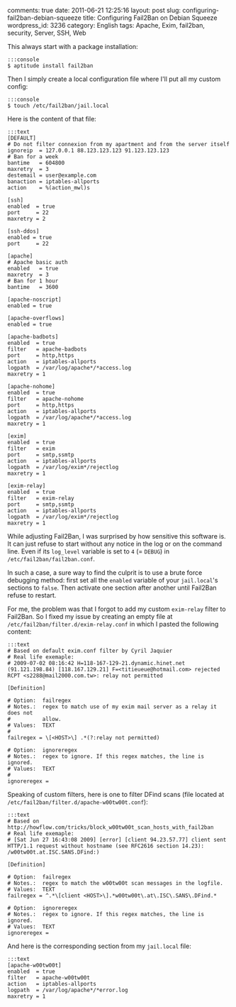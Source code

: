 comments: true
date: 2011-06-21 12:25:16
layout: post
slug: configuring-fail2ban-debian-squeeze
title: Configuring Fail2Ban on Debian Squeeze
wordpress_id: 3236
category: English
tags: Apache, Exim, fail2ban, security, Server, SSH, Web

This always start with a package installation:

    
    :::console
    $ aptitude install fail2ban
    



Then I simply create a local configuration file where I'll put all my custom config:

    
    :::console
    $ touch /etc/fail2ban/jail.local
    



Here is the content of that file:

    
    :::text
    [DEFAULT]
    # Do not filter connexion from my apartment and from the server itself
    ignoreip  = 127.0.0.1 88.123.123.123 91.123.123.123
    # Ban for a week
    bantime   = 604800
    maxretry  = 3
    destemail = user@example.com
    banaction = iptables-allports
    action    = %(action_mwl)s
    
    [ssh]
    enabled  = true
    port     = 22
    maxretry = 2
    
    [ssh-ddos]
    enabled = true
    port     = 22
    
    [apache]
    # Apache basic auth
    enabled   = true
    maxretry  = 3
    # Ban for 1 hour
    bantime   = 3600
    
    [apache-noscript]
    enabled = true
    
    [apache-overflows]
    enabled = true
    
    [apache-badbots]
    enabled  = true
    filter   = apache-badbots
    port     = http,https
    action   = iptables-allports
    logpath  = /var/log/apache*/*access.log
    maxretry = 1
    
    [apache-nohome]
    enabled  = true
    filter   = apache-nohome
    port     = http,https
    action   = iptables-allports
    logpath  = /var/log/apache*/*access.log
    maxretry = 1
    
    [exim]
    enabled  = true
    filter   = exim
    port     = smtp,ssmtp
    action   = iptables-allports
    logpath  = /var/log/exim*/rejectlog
    maxretry = 1
    
    [exim-relay]
    enabled  = true
    filter   = exim-relay
    port     = smtp,ssmtp
    action   = iptables-allports
    logpath  = /var/log/exim*/rejectlog
    maxretry = 1
    



While adjusting Fail2Ban, I was surprised by how sensitive this software is. It can just refuse to start without any notice in the log or on the command line. Even if its `log_level` variable is set to `4` (= `DEBUG`) in `/etc/fail2ban/fail2ban.conf`.

In such a case, a sure way to find the culprit is to use a brute force debugging method: first set all the `enabled` variable of your `jail.local`'s sections to `false`. Then activate one section after another until Fail2Ban refuse to restart.

For me, the problem was that I forgot to add my custom `exim-relay` filter to Fail2Ban. So I fixed my issue by creating an empty file at `/etc/fail2ban/filter.d/exim-relay.conf` in which I pasted the following content:

    
    :::text
    # Based on default exim.conf filter by Cyril Jaquier
    # Real life exemaple:
    # 2009-07-02 08:16:42 H=118-167-129-21.dynamic.hinet.net (91.121.198.84) [118.167.129.21] F=<titieueue@hotmail.com> rejected RCPT <s2288@mail2000.com.tw>: relay not permitted
    
    [Definition]
    
    # Option:  failregex
    # Notes.:  regex to match use of my exim mail server as a relay it does not
    #          allow.
    # Values:  TEXT
    #
    failregex = \[<HOST>\] .*(?:relay not permitted)
    
    # Option:  ignoreregex
    # Notes.:  regex to ignore. If this regex matches, the line is ignored.
    # Values:  TEXT
    #
    ignoreregex =
    



Speaking of custom filters, here is one to filter DFind scans (file located at `/etc/fail2ban/filter.d/apache-w00tw00t.conf`):

    
    :::text
    # Based on http://howflow.com/tricks/block_w00tw00t_scan_hosts_with_fail2ban
    # Real life exemaple:
    # [Sat Jun 27 16:43:08 2009] [error] [client 94.23.57.77] client sent HTTP/1.1 request without hostname (see RFC2616 section 14.23): /w00tw00t.at.ISC.SANS.DFind:)
    
    [Definition]
    
    # Option:  failregex
    # Notes.:  regex to match the w00tw00t scan messages in the logfile.
    # Values:  TEXT
    failregex = ^.*\[client <HOST>\].*w00tw00t\.at\.ISC\.SANS\.DFind.*
    
    # Option:  ignoreregex
    # Notes.:  regex to ignore. If this regex matches, the line is ignored.
    # Values:  TEXT
    ignoreregex =
    



And here is the corresponding section from my `jail.local` file:

    
    :::text
    [apache-w00tw00t]
    enabled  = true
    filter   = apache-w00tw00t
    action   = iptables-allports
    logpath  = /var/log/apache*/*error.log
    maxretry = 1
    

